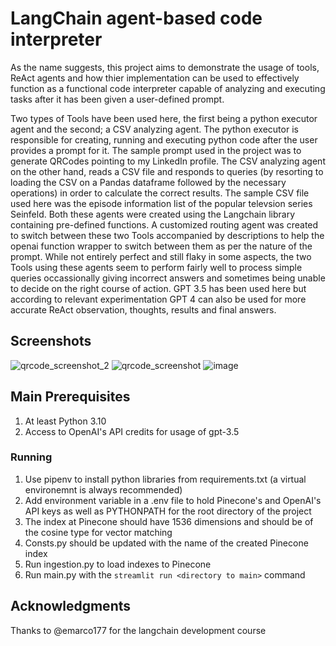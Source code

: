 # LangChain agent-based code interpreter
As the name suggests, this project aims to demonstrate the usage of tools, ReAct agents and how thier implementation can be used to effectively function as a functional code interpreter capable of analyzing and 
executing tasks after it has been given a user-defined prompt. 

Two types of Tools have been used here, the first being a python executor agent and the second; a CSV analyzing agent. The python executor is responsible for creating, running and executing python code after the
user provides a prompt for it. The sample prompt used in the project was to generate QRCodes pointing to my LinkedIn profile. 
The CSV analyzing agent on the other hand, reads a CSV file and responds to queries (by resorting to loading the CSV on a Pandas dataframe followed by the necessary operations) in order to calculate the correct 
results. The sample CSV file used here was the episode information list of the popular televsion series Seinfeld. 
Both these agents were created using the Langchain library containing pre-defined functions. 
A customized routing agent was created to switch between these two Tools accompanied by descriptions to help the openai function wrapper to switch between them as per the nature of the prompt. 
While not entirely perfect and still flaky in some aspects, the two Tools using these agents seem to perform fairly well to process simple queries occassionally giving incorrect answers and sometimes being unable
to decide on the right course of action. GPT 3.5 has been used here but according to relevant experimentation GPT 4 can also be used for more accurate ReAct observation, thoughts, results and final answers.

## Screenshots
![qrcode_screenshot_2](https://github.com/adityabnair/Langchain-agents-code-interpreter/assets/64246274/427a6f5f-9832-4be3-8e82-48ece145036c)
![qrcode_screenshot](https://github.com/adityabnair/Langchain-agents-code-interpreter/assets/64246274/190f7b2f-e4f6-4aa2-a9bd-8c4821262f22)
![image](https://github.com/adityabnair/Langchain-agents-code-interpreter/assets/64246274/bb1f34e4-492b-4030-94d4-be463d496523)



## Main Prerequisites

1. At least Python 3.10
2. Access to OpenAI's API credits for usage of gpt-3.5

### Running

1. Use pipenv to install python libraries from requirements.txt (a virtual environemnt is always recommended)
2. Add environment variable in a .env file to hold Pinecone's and OpenAI's API keys as well as PYTHONPATH for the root directory of the project
3. The index at Pinecone should have 1536 dimensions and should be of the cosine type for vector matching
4. Consts.py should be updated with the name of the created Pinecone index
5. Run ingestion.py to load indexes to Pinecone
6. Run main.py with the ``` streamlit run <directory to main> ``` command


## Acknowledgments

Thanks to @emarco177 for the langchain development course
